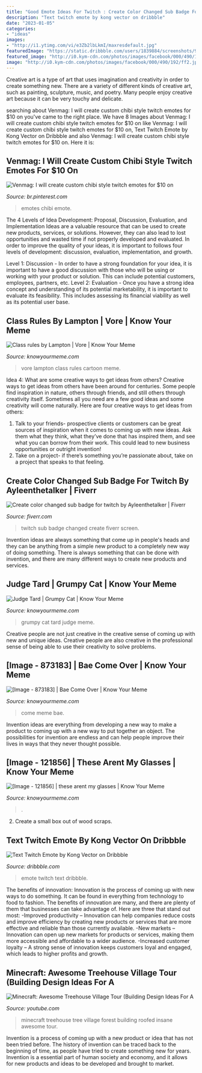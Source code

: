 ```yaml
---
title: "Good Emote Ideas For Twitch : Create Color Changed Sub Badge For Twitch By Ayleenthetalker"
description: "Text twitch emote by kong vector on dribbble"
date: "2023-01-05"
categories:
- "ideas"
images:
- "http://i1.ytimg.com/vi/e3Zb2lbLkmI/maxresdefault.jpg"
featuredImage: "https://static.dribbble.com/users/1839884/screenshots/9938028/437.png"
featured_image: "http://i0.kym-cdn.com/photos/images/facebook/000/490/192/ff2.jpg"
image: "http://i0.kym-cdn.com/photos/images/facebook/000/490/192/ff2.jpg"
---
```



Creative art is a type of art that uses imagination and creativity in order to create something new. There are a variety of different kinds of creative art, such as painting, sculpture, music, and poetry. Many people enjoy creative art because it can be very touchy and delicate.

	

		
searching about Venmag: I will create custom chibi style twitch emotes for $10 on you've came to the right place. We have 8 Images about Venmag: I will create custom chibi style twitch emotes for $10 on like Venmag: I will create custom chibi style twitch emotes for $10 on, Text Twitch Emote by Kong Vector on Dribbble and also Venmag: I will create custom chibi style twitch emotes for $10 on. Here it is:
		
    
## Venmag: I Will Create Custom Chibi Style Twitch Emotes For $10 On

<img loading=lazy src="https://i.pinimg.com/736x/e5/95/c7/e595c780ad8c032d0963b58137bd5652.jpg" onerror="this.onerror=null;this.src='https://tse4.mm.bing.net/th?id=OIP.yM590ve0b5vRxRJtLVfJQAHaHa&amp;pid=15.1';" alt="Venmag: I will create custom chibi style twitch emotes for $10 on">

_Source: br.pinterest.com_

>emotes chibi emote. 

	

The 4 Levels of Idea Development: Proposal, Discussion, Evaluation, and Implementation
Ideas are a valuable resource that can be used to create new products, services, or solutions. However, they can also lead to lost opportunities and wasted time if not properly developed and evaluated.
In order to improve the quality of your ideas, it is important to follows four levels of development: discussion, evaluation, implementation, and growth.

Level 1: Discussion - In order to have a strong foundation for your idea, it is important to have a good discussion with those who will be using or working with your product or solution. This can include potential customers, employees, partners, etc. Level 2: Evaluation - Once you have a strong idea concept and understanding of its potential marketability, it is important to evaluate its feasibility. This includes assessing its financial viability as well as its potential user base.

    
## Class Rules By Lampton | Vore | Know Your Meme

<img loading=lazy src="http://i0.kym-cdn.com/photos/images/facebook/000/915/394/232.jpg" onerror="this.onerror=null;this.src='https://tse4.mm.bing.net/th?id=OIP.4rqGsPdB2PphB0YT-xqiwAHaJW&amp;pid=15.1';" alt="Class rules by Lampton | Vore | Know Your Meme">

_Source: knowyourmeme.com_

>vore lampton class rules cartoon meme. 

	

Idea 4: What are some creative ways to get ideas from others?
Creative ways to get ideas from others have been around for centuries. Some people find inspiration in nature, others through friends, and still others through creativity itself. Sometimes all you need are a few good ideas and some creativity will come naturally. Here are four creative ways to get ideas from others: 
1) Talk to your friends- prospective clients or customers can be great sources of inspiration when it comes to coming up with new ideas. Ask them what they think, what they’ve done that has inspired them, and see what you can borrow from their work. This could lead to new business opportunities or outright invention! 
2) Take on a project- if there’s something you’re passionate about, take on a project that speaks to that feeling.

    
## Create Color Changed Sub Badge For Twitch By Ayleenthetalker | Fiverr

<img loading=lazy src="https://fiverr-res.cloudinary.com/images/t_main1,q_auto,f_auto,q_auto,f_auto/gigs2/140939265/original/82f9a0819debcad96c78af473c091277a113e2bc/create-color-changed-sub-badge-for-twitch.png" onerror="this.onerror=null;this.src='https://tse4.mm.bing.net/th?id=OIP.tFJ_5quZFxvP41_FKMClNgHaEi&amp;pid=15.1';" alt="Create color changed sub badge for twitch by Ayleenthetalker | Fiverr">

_Source: fiverr.com_

>twitch sub badge changed create fiverr screen. 

	

Invention ideas are always something that come up in people's heads and they can be anything from a simple new product to a completely new way of doing something. There is always something that can be done with invention, and there are many different ways to create new products and services.

    
## Judge Tard | Grumpy Cat | Know Your Meme

<img loading=lazy src="http://i0.kym-cdn.com/photos/images/facebook/000/490/192/ff2.jpg" onerror="this.onerror=null;this.src='https://tse4.mm.bing.net/th?id=OIP.dvY4tcEygrWlFn8MSOO57wHaOi&amp;pid=15.1';" alt="Judge Tard | Grumpy Cat | Know Your Meme">

_Source: knowyourmeme.com_

>grumpy cat tard judge meme. 

	

Creative people are not just creative in the creative sense of coming up with new and unique ideas. Creative people are also creative in the professional sense of being able to use their creativity to solve problems.

    
## [Image - 873183] | Bae Come Over | Know Your Meme

<img loading=lazy src="http://i2.kym-cdn.com/photos/images/facebook/000/873/183/c69.gif" onerror="this.onerror=null;this.src='https://tse2.mm.bing.net/th?id=OIP.qfEFdbdGrKnAkTna5jb4WgHaFp&amp;pid=15.1';" alt="[Image - 873183] | Bae Come Over | Know Your Meme">

_Source: knowyourmeme.com_

>come meme bae. 

	

Invention ideas are everything from developing a new way to make a product to coming up with a new way to put together an object. The possibilities for invention are endless and can help people improve their lives in ways that they never thought possible.

    
## [Image - 121856] | These Arent My Glasses | Know Your Meme

<img loading=lazy src="http://i1.kym-cdn.com/photos/images/facebook/000/121/856/MichaelColeTheseArentMyGlasses.jpg" onerror="this.onerror=null;this.src='https://tse4.mm.bing.net/th?id=OIP.eIu0WEzSa7u8bWAJfyWsrwHaEK&amp;pid=15.1';" alt="[Image - 121856] | these arent my glasses | Know Your Meme">

_Source: knowyourmeme.com_

>. 

	

2. Create a small box out of wood scraps.

    
## Text Twitch Emote By Kong Vector On Dribbble

<img loading=lazy src="https://static.dribbble.com/users/1839884/screenshots/9938028/437.png" onerror="this.onerror=null;this.src='https://tse3.mm.bing.net/th?id=OIP.nhB_j6J81Ro5qtf4kwNrRAHaFj&amp;pid=15.1';" alt="Text Twitch Emote by Kong Vector on Dribbble">

_Source: dribbble.com_

>emote twitch text dribbble. 

	

The benefits of innovation:
Innovation is the process of coming up with new ways to do something. It can be found in everything from technology to food to fashion. The benefits of innovation are many, and there are plenty of them that businesses can take advantage of. Here are three that stand out most: 
-Improved productivity – Innovation can help companies reduce costs and improve efficiency by creating new products or services that are more effective and reliable than those currently available.
-New markets – Innovation can open up new markets for products or services, making them more accessible and affordable to a wider audience.
-Increased customer loyalty – A strong sense of innovation keeps customers loyal and engaged, which leads to higher profits and growth.

    
## Minecraft: Awesome Treehouse Village Tour (Building Design Ideas For A

<img loading=lazy src="http://i1.ytimg.com/vi/e3Zb2lbLkmI/maxresdefault.jpg" onerror="this.onerror=null;this.src='https://tse1.mm.bing.net/th?id=OIP.SltNmQ7Er9vJLT6GfVJdPwHaEK&amp;pid=15.1';" alt="Minecraft: Awesome Treehouse Village Tour (Building Design Ideas For A">

_Source: youtube.com_

>minecraft treehouse tree village forest building roofed insane awesome tour. 

	

Invention is a process of coming up with a new product or idea that has not been tried before. The history of invention can be traced back to the beginning of time, as people have tried to create something new for years. Invention is a essential part of human society and economy, and it allows for new products and ideas to be developed and brought to market.

